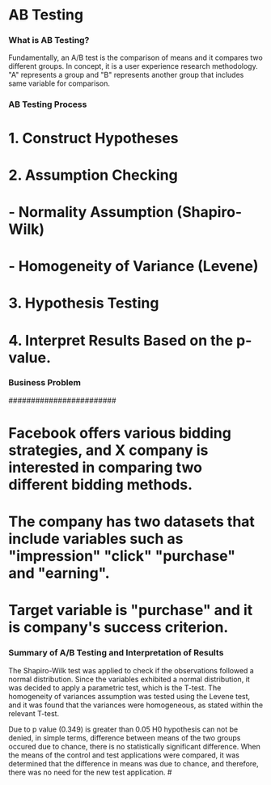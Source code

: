 # AB Testing

 ### What is AB Testing?
Fundamentally, an A/B test is the comparison of means and it compares two different groups. In concept,
it is a user experience research methodology. "A" represents a group and "B" represents another group that includes
same variable for comparison.


### AB Testing Process ###

# 1. Construct Hypotheses
# 2. Assumption Checking
#   - Normality Assumption (Shapiro-Wilk)
#   - Homogeneity of Variance (Levene)
# 3. Hypothesis Testing
# 4. Interpret Results Based on the p-value.


### Business Problem ###
########################

# Facebook offers various bidding strategies, and X company is interested in comparing two different bidding methods.
# The company has two datasets that include variables such as "impression" "click" "purchase" and "earning".
# Target variable is "purchase" and it is company's success criterion.




### Summary of A/B Testing and Interpretation of Results ###

The Shapiro-Wilk test was applied to check if the observations followed a normal distribution.
Since the variables exhibited a normal distribution, it was decided to apply a parametric test,
which is the T-test. The homogeneity of variances assumption was tested using the Levene test,
and it was found that the variances were homogeneous, as stated within the relevant T-test.


Due to p value (0.349) is greater than 0.05 H0 hypothesis can not be denied, in simple terms, difference between
means of the two groups occured due to chance, there is no statistically significant difference.
When the means of the control and test applications were compared,
it was determined that the difference in means was due to chance, and therefore,
there was no need for the new test application. #

